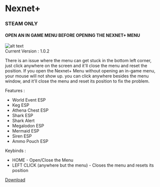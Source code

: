 # Nexnet+
### STEAM ONLY  
#### OPEN AN IN GAME MENU BEFORE OPENING THE NEXNET+ MENU  

![alt text](https://cdn.discordapp.com/attachments/1068616740235387002/1082760055717371914/image.png)  
Current Version : 1.0.2  
  
There is an issue where the menu can get stuck in the bottom left corner, just click anywhere on the screen and it'll close the menu and reset the position. If you open the Nexnet+ Menu without opening an in-game menu, your mouse will not show up. you can click anywhere besides the menu window, and it'll close the menu and reset its position to fix the problem.  
  
Features :
- World Event ESP
- Keg ESP
- Athena Chest ESP
- Shark ESP
- Shark Alert
- Megalodon ESP
- Mermaid ESP
- Siren ESP
- Ammo Pouch ESP
  
Keybinds :
- HOME - Open/Close the Menu  
- LEFT CLICK (anywhere but the menu) - Closes the menu and resets its position  
  
[Download](https://github.com/Izoee/NexnetPlus/archive/refs/heads/main.zip)  

